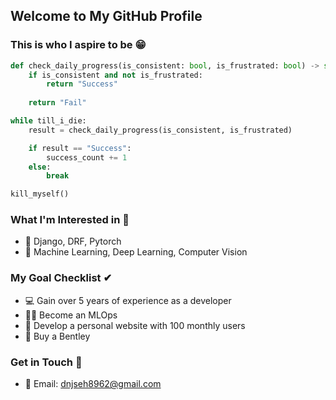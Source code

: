 ## Welcome to My GitHub Profile

### This is who I aspire to be 😁

```python
def check_daily_progress(is_consistent: bool, is_frustrated: bool) -> str:
    if is_consistent and not is_frustrated:
        return "Success"
    
    return "Fail"

while till_i_die:
    result = check_daily_progress(is_consistent, is_frustrated)

    if result == "Success":
        success_count += 1
    else:
        break

kill_myself()
```

### What I'm Interested in 👀
- 🐍 Django, DRF, Pytorch
- 🤖 Machine Learning, Deep Learning, Computer Vision

### My Goal Checklist ✔
- 💻 Gain over 5 years of experience as a developer
- 👨‍💻 Become an MLOps
- 🎉 Develop a personal website with 100 monthly users
- 🚗 Buy a Bentley

### Get in Touch 📡
- 📧 Email: dnjseh8962@gmail.com
